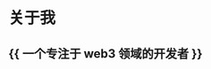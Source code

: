 # 关于我


<section id="main">
    <div>
        <h1 id="title">
        {{ 一个专注于 web3 领域的开发者 }}
        </h1>
</section>

